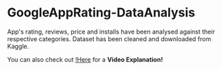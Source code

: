 # GoogleAppRating-DataAnalysis
App's rating, reviews, price and installs have been analysed against their respective categories. Dataset has been cleaned and downloaded from Kaggle.

You can also check out [!Here](https://www.youtube.com/watch?v=exqjWW3_BTY) for a **Video Explanation!**
